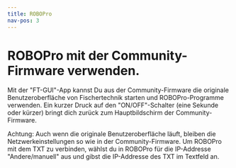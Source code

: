 ```yaml
---
title: ROBOPro
nav-pos: 3
---
```

# ROBOPro mit der Community-Firmware verwenden.

Mit der "FT-GUI"-App kannst Du aus der Community-Firmware die originale
Benutzeroberfläche von Fischertechnik starten und ROBOPro-Programme verwenden.
Ein kurzer Druck auf den "ON/OFF"-Schalter (eine Sekunde oder kürzer) bringt
dich zurück zum Hauptbildschirm der Community-Firmware.

Achtung: Auch wenn die originale Benutzeroberfläche läuft, bleiben die
Netzwerkeinstellungen so wie in der Community-Firmware. Um ROBOPro mit dem TXT
zu verbinden, wählst du in ROBOPro für die IP-Addresse "Andere/manuell" aus und
gibst die IP-Addresse des TXT im Textfeld an.
